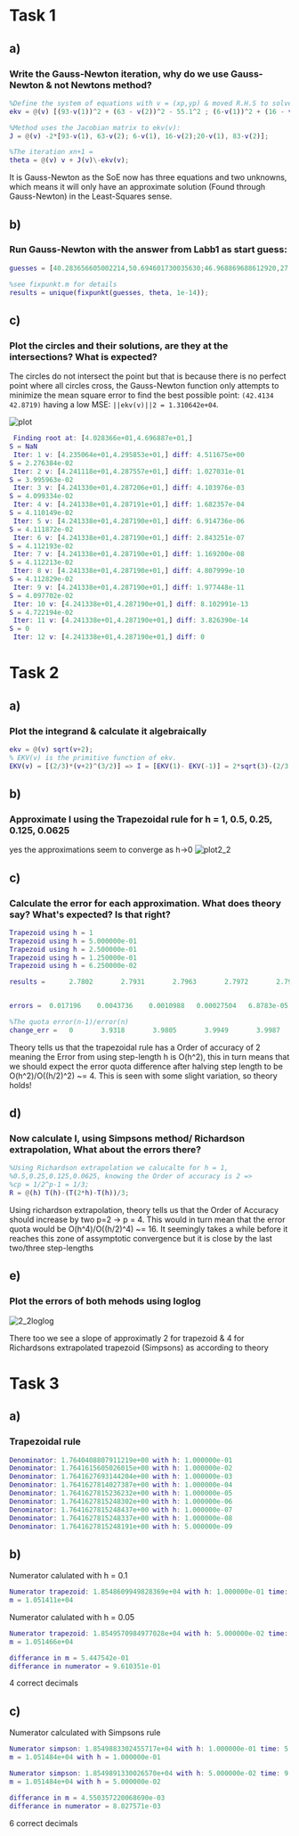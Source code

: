 # Task 1
## a)
### Write the Gauss-Newton iteration, why do we use Gauss-Newton & not Newtons method?

```matlab
%Define the system of equations with v = (xp,yp) & moved R.H.S to solve ekv(v) = 0
ekv = @(v) [(93-v(1))^2 + (63 - v(2))^2 - 55.1^2 ; (6-v(1))^2 + (16 - v(2))^2 - 46.2^2; (20-v(1))^2+(83-v(2))^2-46.2^2];

%Method uses the Jacobian matrix to ekv(v):
J = @(v) -2*[93-v(1), 63-v(2); 6-v(1), 16-v(2);20-v(1), 83-v(2)];

%The iteration xn+1 = 
theta = @(v) v + J(v)\-ekv(v); 
```
It is Gauss-Newton as the SoE now has three equations and two unknowns,
which means it will only have an approximate solution (Found through
Gauss-Newton) in the Least-Squares sense.

## b)
### Run Gauss-Newton with the answer from Labb1 as start guess:
```matlab
guesses = [40.283656605002214,50.694601730035630;46.968869688612920,27.697545733763840];

%see fixpunkt.m for details
results = unique(fixpunkt(guesses, theta, 1e-14));
```

## c)
###  Plot the circles and their solutions, are they at the intersections? What is expected?
The circles do not intersect the point but that is because there is no perfect point where all circles cross, the Gauss-Newton function only attempts to minimize the mean square error to find the best possible point: `(42.4134 42.8719)` having a low MSE: `||ekv(v)||2 = 1.310642e+04`.

![plot](2_1.png)
```matlab
 Finding root at: [4.028366e+01,4.696887e+01,] 
S = NaN 
 Iter: 1 v: [4.235064e+01,4.295853e+01,] diff: 4.511675e+00 
S = 2.276384e-02 
 Iter: 2 v: [4.241118e+01,4.287557e+01,] diff: 1.027031e-01 
S = 3.995963e-02 
 Iter: 3 v: [4.241330e+01,4.287206e+01,] diff: 4.103976e-03 
S = 4.099334e-02 
 Iter: 4 v: [4.241338e+01,4.287191e+01,] diff: 1.682357e-04 
S = 4.110149e-02 
 Iter: 5 v: [4.241338e+01,4.287190e+01,] diff: 6.914736e-06 
S = 4.111872e-02 
 Iter: 6 v: [4.241338e+01,4.287190e+01,] diff: 2.843251e-07 
S = 4.112193e-02 
 Iter: 7 v: [4.241338e+01,4.287190e+01,] diff: 1.169200e-08 
S = 4.112213e-02 
 Iter: 8 v: [4.241338e+01,4.287190e+01,] diff: 4.807999e-10 
S = 4.112829e-02 
 Iter: 9 v: [4.241338e+01,4.287190e+01,] diff: 1.977448e-11 
S = 4.097702e-02 
 Iter: 10 v: [4.241338e+01,4.287190e+01,] diff: 8.102991e-13 
S = 4.722194e-02 
 Iter: 11 v: [4.241338e+01,4.287190e+01,] diff: 3.826390e-14 
S = 0 
 Iter: 12 v: [4.241338e+01,4.287190e+01,] diff: 0 
```

# Task 2
## a)
### Plot the integrand & calculate it algebraically
```matlab
ekv = @(v) sqrt(v+2);
% EKV(v) is the primitive function of ekv.
EKV(v) = [(2/3)*(v+2)^(3/2)] => I = [EKV(1)- EKV(-1)] = 2*sqrt(3)-(2/3) ~= 2.797
```

## b)
### Approximate I using the Trapezoidal rule for h = 1, 0.5, 0.25, 0.125, 0.0625
yes the approximations seem to converge as h->0
![plot2_2](2_2trapz.png)

## c)
### Calculate the error for each approximation. What does theory say? What's expected? Is that right?
```matlab
Trapezoid using h = 1 
Trapezoid using h = 5.000000e-01 
Trapezoid using h = 2.500000e-01 
Trapezoid using h = 1.250000e-01 
Trapezoid using h = 6.250000e-02 

results =      2.7802       2.7931       2.7963       2.7972       2.7974


errors =  0.017196    0.0043736    0.0010988   0.00027504   6.8783e-05

%The quota error(n-1)/error(n)
change_err =   0       3.9318       3.9805       3.9949       3.9987
```

Theory tells us that the trapezoidal rule has a Order of accuracy of 2 meaning the Error from using step-length h is O(h^2), this in turn means that we should expect the error quota difference after halving step length to be O(h^2)/O((h/2)^2) ~= 4. This is seen with some slight variation, so theory holds!

## d)
### Now calculate I, using Simpsons method/ Richardson extrapolation, What about the errors there?
```matlab
%Using Richardson extrapolation we calucalte for h = 1,
%0.5,0.25,0.125,0.0625, knowing the Order of accuracy is 2 => 
%cp = 1/2^p-1 = 1/3;
R = @(h) T(h)-(T(2*h)-T(h))/3;
```

Using richardson extrapolation, theory tells us that the Order of Accuracy should increase by two p=2 -> p = 4. This would in turn mean that the error quota would be O(h^4)/O((h/2)^4) ~= 16. It seemingly takes a while before it reaches this zone of assymptotic convergence but it is close by the last two/three step-lengths

## e)
### Plot the errors of both mehods using loglog
![2_2loglog](2_2loglog.png)

There too we see a slope of approximatly 2 for trapezoid & 4 for Richardsons extrapolated trapezoid (Simpsons) as according to theory

# Task 3 
## a)
### Trapezoidal rule
```matlab
Denominator: 1.7640408807911219e+00 with h: 1.000000e-01
Denominator: 1.7641615605026015e+00 with h: 1.000000e-02
Denominator: 1.7641627693144204e+00 with h: 1.000000e-03
Denominator: 1.7641627814027387e+00 with h: 1.000000e-04
Denominator: 1.7641627815236232e+00 with h: 1.000000e-05
Denominator: 1.7641627815248302e+00 with h: 1.000000e-06
Denominator: 1.7641627815248437e+00 with h: 1.000000e-07
Denominator: 1.7641627815248337e+00 with h: 1.000000e-08
Denominator: 1.7641627815248191e+00 with h: 5.000000e-09
```

## b)
Numerator calulated with h = 0.1
```matlab
Numerator trapezoid: 1.8548609949828369e+04 with h: 1.000000e-01 time: 7.733632e+01s
m = 1.051411e+04 
```
Numerator calulated with h = 0.05
```matlab
Numerator trapezoid: 1.8549570984977028e+04 with h: 5.000000e-02 time: 1.480041e+02s
m = 1.051466e+04
```

```matlab
differance in m = 5.447542e-01
differance in numerator = 9.610351e-01
```

4 correct decimals


## c)
Numerator calculated with Simpsons rule
```matlab
Numerator simpson: 1.8549883302455717e+04 with h: 1.000000e-01 time: 5.441670e+01s
m = 1.051484e+04 with h = 1.000000e-01
```
```matlab
Numerator simpson: 1.8549891330026570e+04 with h: 5.000000e-02 time: 9.537896e+01s
m = 1.051484e+04 with h = 5.000000e-02
```

```matlab
differance in m = 4.550357220068690e-03
differance in numerator = 8.027571e-03
```
6 correct decimals
